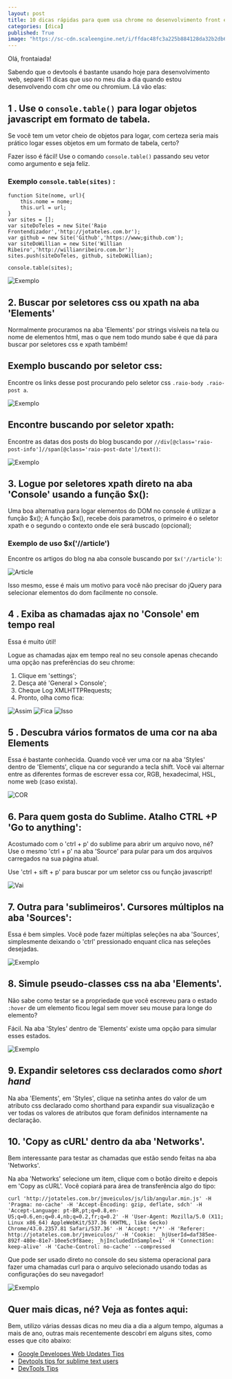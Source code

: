 ```yaml
---
layout: post
title: 10 dicas rápidas para quem usa chrome no desenvolvimento front end.
categories: [dica]
published: True
image: "https://sc-cdn.scaleengine.net/i/ffdac48fc3a225b884128da32b2db6ae.png"
---
```


Olá, frontaiada!

Sabendo que o devtools é bastante usando hoje para desenvolvimento web, separei 11 dicas que uso no meu dia a dia quando estou desenvolvendo com chr
ome ou chromium. Lá vão elas:

## 1 . Use o `console.table()` para logar objetos javascript em formato de tabela.

Se você tem um vetor cheio de objetos para logar, com certeza seria mais prático logar esses objetos em um formato de tabela, certo?

Fazer isso é fácil! Use o comando `console.table()` passando seu vetor como argumento e seja feliz.

### Exemplo `console.table(sites)` :

```
function Site(nome, url){
    this.nome = nome;
    this.url = url;  
}
var sites = [];
var siteDoTeles = new Site('Raio Frontendizador','http://jotateles.com.br');
var github = new Site('Github','https://www;github.com');
var siteDoWillian = new Site('Willian Ribeiro','http://willianribeiro.com.br');
sites.push(siteDoTeles, github, siteDoWillian);

console.table(sites);
```

![Exemplo](https://sc-cdn.scaleengine.net/i/ffdac48fc3a225b884128da32b2db6ae.png)

## 2. Buscar por seletores css ou xpath na aba 'Elements'

Normalmente procuramos na aba 'Elements' por strings visíveis na tela ou nome de elementos html, mas o que nem todo mundo sabe é que dá para buscar por seletores css e xpath também!

## Exemplo buscando por seletor css:
Encontre os links desse post procurando pelo seletor css `.raio-body .raio-post a`.

![Exemplo](https://sc-cdn.scaleengine.net/i/bcc20c42449d451e39a724b9447cb150.png)

## Encontre buscando por seletor xpath:

Encontre as datas dos posts do blog buscando por `//div[@class='raio-post-info']//span[@class='raio-post-date']/text()`:

![Exemplo](https://sc-cdn.scaleengine.net/i/2e150a77b0d54fed794c29b14f86442f.png)

## 3. Logue por seletores xpath direto na aba 'Console' usando a função $x():

Uma boa alternativa para logar elementos do DOM no console é utilizar a função $x();
A função $x(), recebe dois parametros, o primeiro é o seletor xpath e o segundo o contexto onde ele será buscado (opcional); 

### Exemplo de uso $x('//article')
Encontre os artigos do blog na aba console buscando por `$x('//article')`:

![Article](https://sc-cdn.scaleengine.net/i/2b03ba36860bb8136e43d1d3eaf82998.png)

Isso mesmo, esse é mais um motivo para você não precisar do jQuery para selecionar elementos do dom facilmente no console.

## 4 . Exiba as chamadas ajax no 'Console' em tempo real

Essa é muito útil!

Logue as chamadas ajax em tempo real no seu console apenas checando uma opção nas preferências do seu chrome:

1.  Clique em 'settings';
2.  Desça até 'General > Console';
3.  Cheque Log XMLHTTPRequests;
4.  Pronto, olha como fica:

![Assim](https://sc-cdn.scaleengine.net/i/9bff157c74c1e2b5b55a2fbe330e9f59.png)
![Fica](https://sc-cdn.scaleengine.net/i/229144a80649a0950248ee05c4e4b8cd.png)
![Isso](https://sc-cdn.scaleengine.net/i/f71c8d7fc9e24f91b36521e9014ef52e.png)

## 5 . Descubra vários formatos de uma cor na aba Elements

Essa é bastante conhecida. Quando você ver uma cor na aba 'Styles' dentro de 'Elements', clique na cor segurando a tecla shift. Você vai alternar entre as diferentes formas de escrever essa cor, RGB, hexadecimal, HSL, nome web (caso exista).

![COR](http://cdn.tutorialzine.com/wp-content/uploads/2015/03/14.ColorFormat.gif)

## 6. Para quem gosta do Sublime. Atalho CTRL +P 'Go to anything':

Acostumado com o 'ctrl + p' do sublime para abrir um arquivo novo, né?
Use o mesmo 'ctrl + p' na aba 'Source' para pular para um dos arquivos carregados na sua página atual. 

Use 'ctrl + sift + p' para buscar por um seletor css ou função javascript!

![Vai](https://d262ilb51hltx0.cloudfront.net/max/800/1*v595nTQXCOB_FOzmaYWtrg.gif)

## 7. Outra para 'sublimeiros'. Cursores múltiplos na aba 'Sources':

Essa é bem simples. Você pode fazer múltiplas seleções na aba 'Sources', simplesmente deixando o 'ctrl' pressionado enquant clica nas seleções desejadas.

![Exemplo](https://d262ilb51hltx0.cloudfront.net/max/800/1*4svsSOFNREo3PYlqAIHMcw.gif)

## 8. Simule pseudo-classes css na aba 'Elements'.

Não sabe como testar se a propriedade que você escreveu para o estado `:hover` de um elemento ficou legal sem mover seu mouse para longe do elemento?

Fácil. Na aba 'Styles' dentro de 'Elements' existe uma opção para simular esses estados.

![Exemplo](http://georgik.sinusgear.com/wp-content/uploads/google-chrome-dev-hover.png)

## 9. Expandir seletores css declarados como *short hand*

Na aba 'Elements', em 'Styles', clique na setinha antes do valor de um atributo css declarado como shorthand para expandir sua visualização e ver todas os valores de atributos que foram definidos internamente na declaração.


## 10. 'Copy as cURL' dentro da aba 'Networks'.

Bem interessante para testar as chamadas que estão sendo feitas na aba 'Networks'.

Na aba 'Networks' selecione um item, clique com o botão direito e depois em 'Copy as cURL'. Você copiará para área de transferência algo do tipo:

    curl 'http://jotateles.com.br/jmveiculos/js/lib/angular.min.js' -H 'Pragma: no-cache' -H 'Accept-Encoding: gzip, deflate, sdch' -H 'Accept-Language: pt-BR,pt;q=0.8,en-US;q=0.6,en;q=0.4,nb;q=0.2,fr;q=0.2' -H 'User-Agent: Mozilla/5.0 (X11; Linux x86_64) AppleWebKit/537.36 (KHTML, like Gecko) Chrome/43.0.2357.81 Safari/537.36' -H 'Accept: */*' -H 'Referer: http://jotateles.com.br/jmveiculos/' -H 'Cookie: _hjUserId=daf385ee-892f-480e-81e7-10ee5c9f8aee; _hjIncludedInSample=1' -H 'Connection: keep-alive' -H 'Cache-Control: no-cache' --compressed

Que pode ser usado direto no console do seu sistema operacional para fazer uma chamadas curl para o arquivo selecionado usando todas as configurações do seu navegador!

![Exemplo](https://lh6.googleusercontent.com/-vGCP6Wrln1w/Ud2vAeCookI/AAAAAAAAA2w/Fc0qCO7bPew/w596-h398-no/copy-as-curl.gif)

## Quer mais dicas, né? Veja as fontes aqui:

Bem, utilizo várias dessas dicas no meu dia a dia a algum tempo, algumas a mais de ano, outras mais recentemente descobrí em alguns sites, como esses que cito abaixo:

* [Google Developes Web Updates Tips](https://developers.google.com/web/updates/tip)
* [Devtools tips for sublime text users](https://medium.com/google-developers/devtools-tips-for-sublime-text-users-cdd559ee80f8)
* [DevTools Tips](http://devtoolstips.com/)
